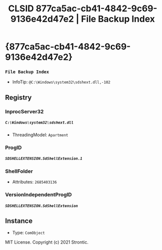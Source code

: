 ﻿---
title: "CLSID 877ca5ac-cb41-4842-9c69-9136e42d47e2 | File Backup Index"
excerpt: What is COM-Object CLSID 877ca5ac-cb41-4842-9c69-9136e42d47e2?
---

# {877ca5ac-cb41-4842-9c69-9136e42d47e2}

### `File Backup Index`
* InfoTip: `@C:\Windows\system32\sdshext.dll,-102`

## Registry


### InprocServer32

##### `C:\Windows\system32\sdshext.dll`
* ThreadingModel: `Apartment`

### ProgID

##### `SDSHELLEXTENSION.SdShellExtension.1`

### ShellFolder

* Attributes: `2685403136`

### VersionIndependentProgID

##### `SDSHELLEXTENSION.SdShellExtension`

## Instance

* Type: `ComObject`

MIT License. Copyright (c) 2021 Strontic.



